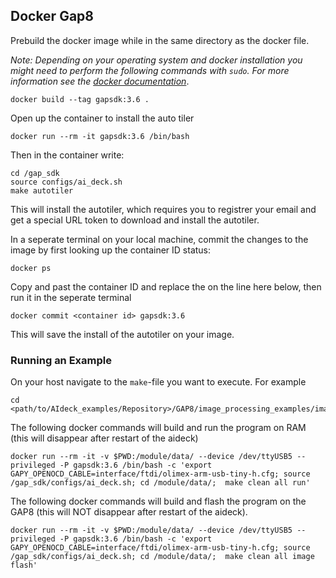 ## Docker Gap8

Prebuild the docker image while in the same directory as the docker file.

*Note: Depending on your operating system and docker installation you might need to perform the following commands with `sudo`. For more information see the [docker documentation](https://docs.docker.com/engine/install/linux-postinstall/#manage-docker-as-a-non-root-user)*.

```
docker build --tag gapsdk:3.6 .
```

Open up the container to install the auto tiler
```
docker run --rm -it gapsdk:3.6 /bin/bash
```

Then in the container write:
```
cd /gap_sdk
source configs/ai_deck.sh
make autotiler
```
This will install the autotiler, which requires you to registrer your email and get a special URL token to download and install the autotiler.

In a seperate terminal on your local machine, commit the changes to the image by first looking up the container ID status:
```
docker ps
```

Copy and past the container ID and replace the <container id> on the line here below, then run it in the seperate terminal
```
docker commit <container id> gapsdk:3.6
```

This will save the install of the autotiler on your image.

### Running an Example
On your host navigate to the `make`-file you want to execute. For example

```
cd <path/to/AIdeck_examples/Repository>/GAP8/image_processing_examples/image_manipulations
```

The following docker commands will build and run the program on RAM (this will disappear after restart of the aideck)

```
docker run --rm -it -v $PWD:/module/data/ --device /dev/ttyUSB5 --privileged -P gapsdk:3.6 /bin/bash -c 'export GAPY_OPENOCD_CABLE=interface/ftdi/olimex-arm-usb-tiny-h.cfg; source /gap_sdk/configs/ai_deck.sh; cd /module/data/;  make clean all run'
```

The following docker commands will build and flash the program on the GAP8 (this will NOT disappear after restart of the aideck).

```
docker run --rm -it -v $PWD:/module/data/ --device /dev/ttyUSB5 --privileged -P gapsdk:3.6 /bin/bash -c 'export GAPY_OPENOCD_CABLE=interface/ftdi/olimex-arm-usb-tiny-h.cfg; source /gap_sdk/configs/ai_deck.sh; cd /module/data/;  make clean all image flash'
```